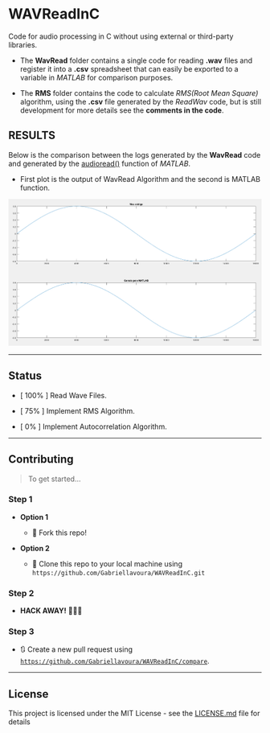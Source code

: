 # WAVReadInC

Code for audio processing in C without using external or third-party libraries.

* The **WavRead** folder contains a single code for reading **.wav** files and register it into a **.csv** spreadsheet that can easily be exported to a variable in *MATLAB* for comparison purposes.

* The **RMS** folder contains the code to calculate *RMS(Root Mean Square)* algorithm, using the **.csv** file generated by the *ReadWav* code, but is still development for more details see the **comments in the code**.
## RESULTS

Below is the comparison between the logs generated by the **WavRead** code and generated by the [audioread()] function of *MATLAB*.

* First plot is the output of WavRead Algorithm and the second is MATLAB function.

![Comparasion between ReadWav and Matlab results.][logo]


---


## Status

* [ 100% ] Read Wave Files.

* [ 75%  ] Implement RMS Algorithm.

* [ 0%   ] Implement Autocorrelation Algorithm.


---

## Contributing

> To get started...

### Step 1

- **Option 1**
    - 🍴 Fork this repo!

- **Option 2**
    - 👯 Clone this repo to your local machine using `https://github.com/Gabriellavoura/WAVReadInC.git`

### Step 2

- **HACK AWAY!** 🔨🔨🔨

### Step 3

- 🔃 Create a new pull request using <a href="https://github.com/Gabriellavoura/WAVReadInC/compare" target="_blank">`https://github.com/Gabriellavoura/WAVReadInC/compare`</a>.

---

## License

This project is licensed under the MIT License - see the [LICENSE.md](LICENSE.md) file for details



















[logo]:https://github.com/Gabriellavoura/WAVReadInC/blob/master/Comparasion.png

[audioread()]:https://www.mathworks.com/help/matlab/ref/audioread.html
